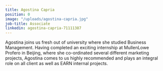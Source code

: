 ```yaml
---
title: Agostina Capria
position: 0
image: "/uploads/agostina-capria.jpg"
job-title: Associate
linkedin: agostina-capria-71111387
---
```


Agostina joins us fresh out of university where she studied Business Management. Having completed an exciting internship at MullenLowe Profero in Beijing, where she co-ordinated several different marketing projects, Agostina comes to us highly recommended and plays an integral role on all client as well as EARN internal projects.